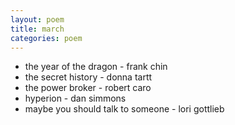 ```yaml
---
layout: poem
title: march
categories: poem 
---
```


- the year of the dragon - frank chin
- the secret history - donna tartt
- the power broker - robert caro
- hyperion - dan simmons
- maybe you should talk to someone - lori gottlieb
